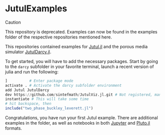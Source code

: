 # JutulExamples
> [!CAUTION]
> This repository is deprecated. Examples can now be found in the examples folder of the respective repositories mentioned here.


 
This repositories contained examples for [Jutul.jl](https://github.com/sintefmath/Jutul.jl/) and the porous media simulator [JutulDarcy.jl](https://github.com/sintefmath/JutulDarcy.jl/).

To get started, you will have to add the necessary packages. Start by going to the `darcy` subfolder in your favorite terminal, launch a recent version of julia and run the following:
```julia
]          # Enter package mode
activate . # Activate the darcy subfolder environment
add Jutul JutulDarcy
dev https://github.com/sintefmath/JutulViz.jl.git # Not registered, manual URL
instantiate # This will take some time
# hit backspace, then
include("two_phase_buckley_leverett.jl")
```
Congratulations, you have run your first Jutul example. There are additional examples in the folder, as well as notebooks in both [Jupyter](https://jupyter.org/) and [Pluto.jl](https://github.com/fonsp/Pluto.jl) formats.
